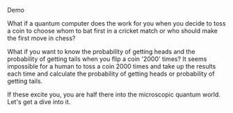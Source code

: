 Demo

What if a quantum computer does the work for you when you decide to toss a coin to choose whom to bat first in a cricket match or who should make the first move in chess?

What if you want to know the probability of getting heads and the probability of getting tails when you flip a coin '2000' times? It seems impossible for a human to toss a coin 2000 times and take up the results each time and calculate the probability of getting heads or probability of getting tails. 

If these excite you, you are half there into the microscopic quantum world. Let's get a dive into it. 
